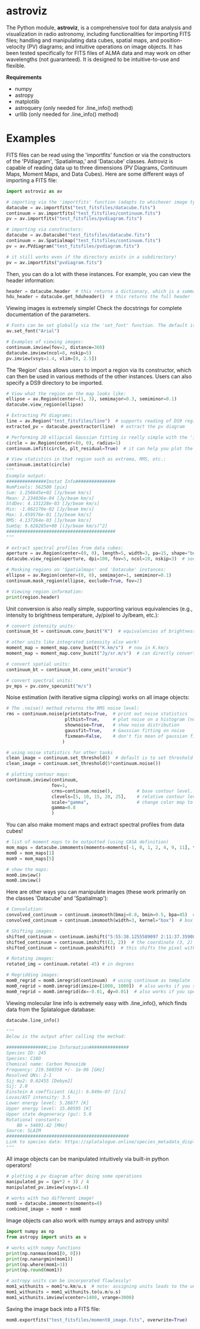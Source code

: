 # astroviz
The Python module, **astroviz**, is a comprehensive tool for data analysis and visualization in radio astronomy, including functionalities for importing FITS files; handling and manipulating data cubes, spatial maps, and position-velocity (PV) diagrams; and intuitive operations on image objects. It has been tested specifically for FITS files of ALMA data and may work on other wavelengths (not guaranteed). It is designed to be intuitive-to-use and flexible.

**Requirements** 
* numpy
* astropy 
* matplotlib
* astroquery (only needed for .line_info() method)
* urllib (only needed for .line_info() method)

# Examples
FITS files can be read using the 'importfits' function or via the constructors of the 'PVdiagram', 'Spatialmap,' and 'Datacube' classes. Astroviz is capable of reading data up to three dimensions (PV Diagrams, Continuum Maps, Moment Maps, and Data Cubes). Here are some different ways of importing a FITS file:
```python
import astroviz as av

# importing via the 'importfits' function (adapts to whichever image type the FITS file contains):
datacube = av.importfits("test_fitsfiles/datacube.fits")
continuum = av.importfits("test_fitsfiles/continuum.fits")
pv = av.importfits("test_fitsfiles/pvdiagram.fits")

# importing via constructors:
datacube = av.Datacube("test_fitsfiles/datacube.fits")
continuum = av.Spatialmap("test_fitsfiles/continuum.fits")
pv = av.PVdiagram("test_fitsfiles/pvdiagram.fits")

# it still works even if the directory exists in a subdirectory! 
pv = av.importfits("pvdiagram.fits")
```

Then, you can do a lot with these instances. For example, you can view the header information:
```python
header = datacube.header  # this returns a dictionary, which is a summary of the full header
hdu_header = datacube.get_hduheader()  # this returns the full header
```

Viewing images is extremely simple! Check the docstrings for complete documentation of the parameters.
```python
# Fonts can be set globally via the 'set_font' function. The default is Times New Roman.
av.set_font("Arial")

# Examples of viewing images:
continuum.imview(fov=2, distance=360)
datacube.imview(ncol=8, nskip=5)
pv.imview(vsys=1.4, vlim=[0, 2.5])
```

The 'Region' class allows users to import a region via its constructor, which can then be used in various methods of the other instances. Users can also specify a DS9 directory to be imported.
```python
# View what the region on the map looks like:
ellipse = av.Region(center=(1, 3), semimajor=0.3, semiminor=0.1)
datacube.view_region(ellipse)

# Extracting PV diagrams:
line = av.Region("test_fitsfiles/line")  # supports reading of DS9 regions.
extracted_pv = datacube.pvextractor(line)  # extract the pv diagram

# Performing 2D ellipcial Gaussian fitting is really simple with the 'imfit' method:
circle = av.Region(center=(0, 0), radius=1)
continuum.imfit(circle, plt_residual=True)  # it can help you plot the residual!

# View statistics in that region such as extrema, RMS, etc.:
continuum.imstat(circle)
"""
Example output:
###############Imstat Info###############
NumPixels: 562500 [pix]
Sum: 1.256645e+02 [Jy/beam km/s]
Mean: 2.234036e-04 [Jy/beam km/s]
StdDev: 4.131228e-03 [Jy/beam km/s]
Min: -1.862170e-02 [Jy/beam km/s]
Max: 1.459576e-01 [Jy/beam km/s]
RMS: 4.137264e-03 [Jy/beam km/s]
SumSq: 9.628285e+00 [(Jy/beam km/s)^2]
#########################################
"""

# extract spectral profiles from data cubes:
aperture = av.Region(center=(0, 0), length=5, width=3, pa=15, shape="box")  # create a box
datacube.view_region(aperture, dpi=100, fov=5, ncol=10, nskip=3)  # see what it looks like on the map

# Masking regions on 'Spatialmaps' and 'Datacube' instances:
ellipse = av.Region(center=(0, 0), semimajor=1, semiminor=0.1)
continuum.mask_region(ellipse, exclude=True, fov=2)

# Viewing region information:
print(region.header)
```

Unit conversion is also really simple, supporting various equivalencies (e.g., intensity to brightness temperature, Jy/pixel to Jy/beam, etc.):
```python
# convert intensity units:
continuum_bt = continuum.conv_bunit("K")  # equivalencies of brightness temperature/pixel/beam is supported!

# other units like integrated intensity also work!
moment_map = moment_map.conv_bunit("K.km/s")  # now in K.km/s
moment_map = moment_map.conv_bunit("Jy/sr.m/s")  # can directly convert as long as the units are equivalent!

# convert spatial units:
continuum_bt = continuum_bt.conv_unit("arcmin")

# convert spectral units:
pv_mps = pv.conv_specunit("m/s")
```

Noise estimation (with iterative sigma clipping) works on all image objects:
```python
# The .noise() method returns the RMS noise level:
rms = continuum.noise(printstats=True,  # print out noise statistics
                      plthist=True,     # plot noise on a histogram (number of pixels VS intensity)
                      shownoise=True,   # show noise distribution
                      gaussfit=True,    # Gaussian fitting on noise
                      fixmean=False,    # don't fix mean of gaussian fitting to 0.
                     )

# using noise statistics for other tasks
clean_image = continuum.set_threshold()  # default is to set threshold to 3 sigma
clean_image = continuum.set_threshold(5*continuum.noise())

# plotting contour maps:
continuum.imview(continuum,
                 fov=1, 
                 crms=continuum.noise(),         # base contour level. Default (None) is also the noise estimated from contour map.
                 clevels=[5, 10, 15, 20, 25],    # relative contour levels
                 scale="gamma",                  # change color map to gamma scale
                 gamma=0.8
                 )
```

You can also make moment maps and extract spectral profiles from data cubes!
```python
# list of moment maps to be outputted (using CASA definition)
mom_maps = datacube.immoments(moments=moments[-1, 0, 1, 2, 4, 9, 11], threshold=3*datacube.noise())  # returns a list
mom0 = mom_maps[1]
mom9 = mom_maps[5]

# show the maps:
mom0.imview()
mom0.imview()
```

Here are other ways you can manipulate images (these work primarily on the classes 'Datacube' and 'Spatialmap'):
```python
# Convolution:
convolved_continuum = continuum.imsmooth(bmaj=0.8, bmin=0.5, bpa=45)  # elliptical Gaussian convolution
convolved_continuum = continuum.imsmooth(width=3, kernel="box")  # box convolution

# Shifting images:
shifted_continuum = continuum.imshift("5:55:38.1255589097 2:11:37.3590883560") # This coordinate is now (0, 0)
shifted_continuum = continuum.imshift((3, 2))  # the coordinate (3, 2) is now (0, 0)
shifted_continuum = continuum.peakshift()  # this shifts the pixel with the maximum value to the center

# Rotating images:
rotated_img = continuum.rotate(-45) # in degrees

# Regridding images:
mom0_regrid = mom0.imregrid(continuum)  # using continuum as template
mom0_regrid = mom0.imregrid(imsize=[1000, 1000])  # also works if you specify image size
mom0_regrid = mom0.imregrid(dx=-0.01, dy=0.01)  # also works if you specify cell size
```

Viewing molecular line info is extremely easy with .line_info(), which finds data from the Splatalogue database:
```python
datacube.line_info()

"""
Below is the output after calling the method:

###############Line Information###############
Species ID: 245
Species: C18O
Chemical name: Carbon Monoxide
Frequency: 219.560358 +/- 1e-06 [GHz]
Resolved QNs: 2-1
Sij mu2: 0.02455 [Debye2]
Sij: 2.0
Einstein A coefficient (Aij): 6.049e-07 [1/s]
Lovas/AST intensity: 3.5
Lower energy level: 5.26877 [K]
Upper energy level: 15.80595 [K]
Upper state degeneracy (gu): 5.0
Rotational constants:
    B0 = 54891.42 [MHz]
Source: SLAIM
##############################################
Link to species data: https://splatalogue.online/species_metadata_displayer.php?species_id=245 
"""
```

All image objects can be manipulated intuitively via built-in python operators!
```python
# plotting a pv diagram after doing some operations
manipulated_pv = (pv*2 + 3) / 4
manipulated_pv.imview(vsys=1.4)

# works with two different image!
mom8 = datacube.immoments(moments=8)
combined_image = mom0 + mom8
```

Image objects can also work with numpy arrays and astropy units!
```python
import numpy as np
from astropy import units as u

# works with numpy functions
print(np.nanmax(mom1[0, 0]))
print(np.nanargmin(mom1))
print(np.where(mom1>3))
print(np.round(mom1))

# astropy units can be incorporated flawlessly!
mom1_withunits = mom1*u.km/u.s  # note: assigning units leads to the unit in the image header being overwritten
mom1_withunits = mom1_withunits.to(u.m/u.s)
mom1_withunits.imview(vcenter=1400, vrange=3000)
```

Saving the image back into a FITS file:
```python
mom8.exportfits("test_fitsfiles/moment8_image.fits", overwrite=True)
```
